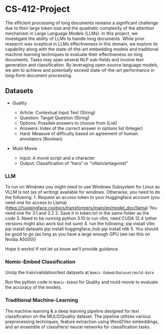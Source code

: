 # CS-412-Project
The efficient processing of long documents remains a significant challenge due to their large token size and the quadratic complexity of the attention mechanism in Large Language Models (LLMs). In this project, we investigate the ability of LLMs to handle long documents. While prior research was sceptical in LLMs effectiveness in this domain, we explore its capability along with the state-of-the-art embedding models and traditional machine learning techniques to evaluate their effectiveness on long documents. Tasks may span several NLP sub-fields and involve text generation and classification. By leveraging open-source language models, we aim to achieve and potentially exceed state-of-the-art performance in long-form document processing.

## Datasets

- Quality
    - Article: Contextual Input Text (String)
    - Question: Target Question (String)
    - Options: Possible answers to choose from (List)
    - Answers: Index of the correct answer in options list (Integer)
    - Hard: Measure of difficulty based on agreement of human annotators (Boolean)


- Muld-Movie
    - Input: A movie script and a character
    - Output: Classification of “hero” or “villain/antagonist”


### LLM
To run on Windows you might need to use Windows Subsystem for Linux as VLLM is not (as of writing) available for windows. Otherwise, you need to do the following:
    1. Request an access token to your Huggingface account (you need one for access to Llama) 
        (https://huggingface.co/docs/transformers/main/en/model_doc/llama) You need one for 3.1 and 3.2
    2. Save it in token.txt in the same folder as the code
    3. Need to be running python 3.10 to run vllm, need CUDA 12.4 (other versions might also work but not sure)
    4. run the following:
        pip install vllm
        pip install datasets
        pip install huggingface_hub
        pip install nltk
    5. You should be good to go (as long as you have a large enough GPU (we ran this on Nvidia A5000))

Hope it works! If not let us know we'll provide guidance.


### Nomic-Embed Classification

Unzip the train/validation/test datasets at `Nomic-Embed/Dataset/muld-data`

Run the python code in `Nomic-Embed` for Quality and muld-movie to evaluate the accuracy of the models.

### Traditional Machine-Learning
The machine learning & a deep learning pipeline designed for text classification on the MULD/Quality dataset. The pipeline utilizes various preprocessing techniques, feature extraction using Word2Vec embeddings, and an ensemble of classifiers/ neural networks for classification tasks.
